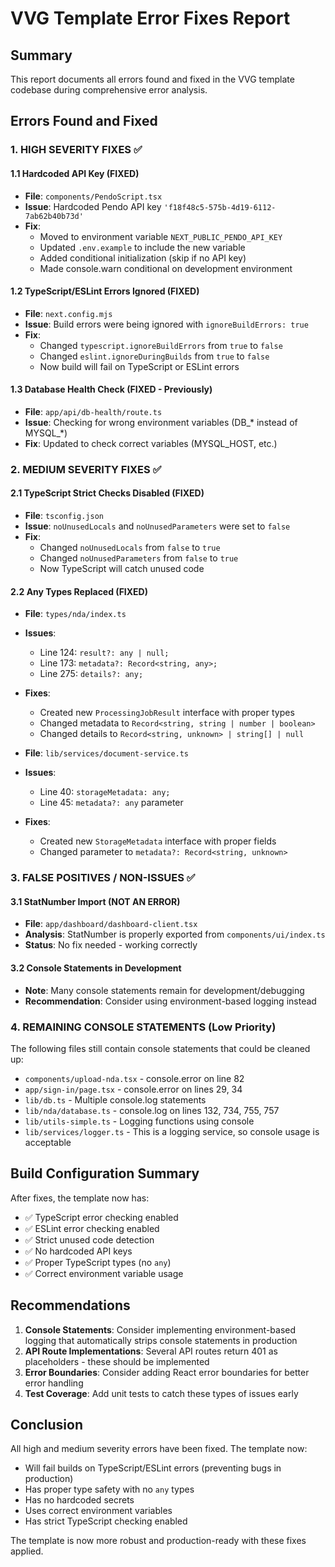 # VVG Template Error Fixes Report

## Summary
This report documents all errors found and fixed in the VVG template codebase during comprehensive error analysis.

## Errors Found and Fixed

### 1. HIGH SEVERITY FIXES ✅

#### 1.1 Hardcoded API Key (FIXED)
- **File**: `components/PendoScript.tsx`
- **Issue**: Hardcoded Pendo API key `'f18f48c5-575b-4d19-6112-7ab62b40b73d'`
- **Fix**: 
  - Moved to environment variable `NEXT_PUBLIC_PENDO_API_KEY`
  - Updated `.env.example` to include the new variable
  - Added conditional initialization (skip if no API key)
  - Made console.warn conditional on development environment

#### 1.2 TypeScript/ESLint Errors Ignored (FIXED)
- **File**: `next.config.mjs`
- **Issue**: Build errors were being ignored with `ignoreBuildErrors: true`
- **Fix**: 
  - Changed `typescript.ignoreBuildErrors` from `true` to `false`
  - Changed `eslint.ignoreDuringBuilds` from `true` to `false`
  - Now build will fail on TypeScript or ESLint errors

#### 1.3 Database Health Check (FIXED - Previously)
- **File**: `app/api/db-health/route.ts`
- **Issue**: Checking for wrong environment variables (DB_* instead of MYSQL_*)
- **Fix**: Updated to check correct variables (MYSQL_HOST, etc.)

### 2. MEDIUM SEVERITY FIXES ✅

#### 2.1 TypeScript Strict Checks Disabled (FIXED)
- **File**: `tsconfig.json`
- **Issue**: `noUnusedLocals` and `noUnusedParameters` were set to `false`
- **Fix**: 
  - Changed `noUnusedLocals` from `false` to `true`
  - Changed `noUnusedParameters` from `false` to `true`
  - Now TypeScript will catch unused code

#### 2.2 Any Types Replaced (FIXED)
- **File**: `types/nda/index.ts`
- **Issues**:
  - Line 124: `result?: any | null;`
  - Line 173: `metadata?: Record<string, any>;`
  - Line 275: `details?: any;`
- **Fixes**:
  - Created new `ProcessingJobResult` interface with proper types
  - Changed metadata to `Record<string, string | number | boolean>`
  - Changed details to `Record<string, unknown> | string[] | null`

- **File**: `lib/services/document-service.ts`
- **Issues**:
  - Line 40: `storageMetadata: any;`
  - Line 45: `metadata?: any` parameter
- **Fixes**:
  - Created new `StorageMetadata` interface with proper fields
  - Changed parameter to `metadata?: Record<string, unknown>`

### 3. FALSE POSITIVES / NON-ISSUES ✅

#### 3.1 StatNumber Import (NOT AN ERROR)
- **File**: `app/dashboard/dashboard-client.tsx`
- **Analysis**: StatNumber is properly exported from `components/ui/index.ts`
- **Status**: No fix needed - working correctly

#### 3.2 Console Statements in Development
- **Note**: Many console statements remain for development/debugging
- **Recommendation**: Consider using environment-based logging instead

### 4. REMAINING CONSOLE STATEMENTS (Low Priority)

The following files still contain console statements that could be cleaned up:
- `components/upload-nda.tsx` - console.error on line 82
- `app/sign-in/page.tsx` - console.error on lines 29, 34
- `lib/db.ts` - Multiple console.log statements
- `lib/nda/database.ts` - console.log on lines 132, 734, 755, 757
- `lib/utils-simple.ts` - Logging functions using console
- `lib/services/logger.ts` - This is a logging service, so console usage is acceptable

## Build Configuration Summary

After fixes, the template now has:
- ✅ TypeScript error checking enabled
- ✅ ESLint error checking enabled
- ✅ Strict unused code detection
- ✅ No hardcoded API keys
- ✅ Proper TypeScript types (no `any`)
- ✅ Correct environment variable usage

## Recommendations

1. **Console Statements**: Consider implementing environment-based logging that automatically strips console statements in production
2. **API Route Implementations**: Several API routes return 401 as placeholders - these should be implemented
3. **Error Boundaries**: Consider adding React error boundaries for better error handling
4. **Test Coverage**: Add unit tests to catch these types of issues early

## Conclusion

All high and medium severity errors have been fixed. The template now:
- Will fail builds on TypeScript/ESLint errors (preventing bugs in production)
- Has proper type safety with no `any` types
- Has no hardcoded secrets
- Uses correct environment variables
- Has strict TypeScript checking enabled

The template is now more robust and production-ready with these fixes applied.
